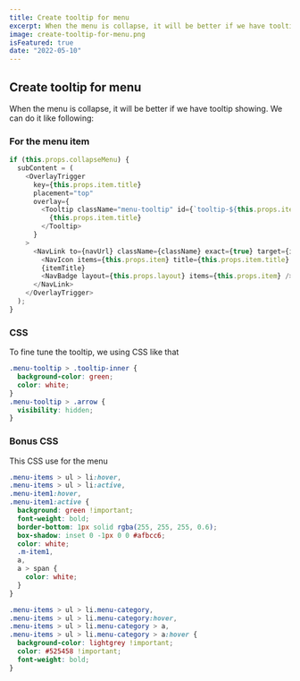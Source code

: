 ```yaml
---
title: Create tooltip for menu
excerpt: When the menu is collapse, it will be better if we have tooltip showing
image: create-tooltip-for-menu.png
isFeatured: true
date: "2022-05-10"
---
```


## Create tooltip for menu

When the menu is collapse, it will be better if we have tooltip showing. We can do it like following:

### For the menu item

```js
if (this.props.collapseMenu) {
  subContent = (
    <OverlayTrigger
      key={this.props.item.title}
      placement="top"
      overlay={
        <Tooltip className="menu-tooltip" id={`tooltip-${this.props.item.title}`}>
          {this.props.item.title}
        </Tooltip>
      }
    >
      <NavLink to={navUrl} className={className} exact={true} target={itemTarget}>
        <NavIcon items={this.props.item} title={this.props.item.title} />
        {itemTitle}
        <NavBadge layout={this.props.layout} items={this.props.item} />
      </NavLink>
    </OverlayTrigger>
  );
}
```

### CSS

To fine tune the tooltip, we using CSS like that

```css
.menu-tooltip > .tooltip-inner {
  background-color: green;
  color: white;
}
.menu-tooltip > .arrow {
  visibility: hidden;
}
```

### Bonus CSS

This CSS use for the menu

```css
.menu-items > ul > li:hover,
.menu-items > ul > li:active,
.menu-item1:hover,
.menu-item1:active {
  background: green !important;
  font-weight: bold;
  border-bottom: 1px solid rgba(255, 255, 255, 0.6);
  box-shadow: inset 0 -1px 0 0 #afbcc6;
  color: white;
  .m-item1,
  a,
  a > span {
    color: white;
  }
}

.menu-items > ul > li.menu-category,
.menu-items > ul > li.menu-category:hover,
.menu-items > ul > li.menu-category > a,
.menu-items > ul > li.menu-category > a:hover {
  background-color: lightgrey !important;
  color: #525458 !important;
  font-weight: bold;
}
```
